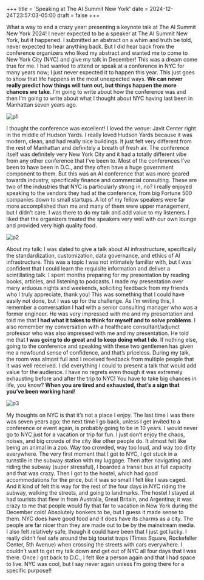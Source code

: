 +++
title = 'Speaking at The AI Summit New York'
date = 2024-12-24T23:57:03-05:00
draft = false
+++

What a way to end a crazy year: presenting a keynote talk at The AI Summit New York 2024! I never expected to be a speaker at The AI Summit New York, but it happened. I submitted an abstract on a whim and truth be told, never expected to hear anything back. But I did hear back from the conference organizers who liked my abstract and wanted me to come to New York City (NYC) and give my talk in December! This was a dream come true for me. I had wanted to attend or speak at a conference in NYC for many years now; I just never expected it to happen this year. This just goes to show that life happens in the most unexpected ways. **We can never really predict how things will turn out, but things happen the more chances we take**. I’m going to write about how the conference was and then I’m going to write about what I thought about NYC having last been in Manhattan seven years ago.

![p1](/blog/20241215_NYC/conference.png)

I thought the conference was excellent! I loved the venue: Javit Center right in the middle of Hudson Yards. I really loved Hudson Yards because it was modern, clean, and had really nice buildings. It just felt very different from the rest of Manhattan and definitely a breath of fresh air. The conference itself was definitely very New York City and it had a totally different vibe from any other conference that I’ve been to. Most of the conferences I’ve been to have been in D.C., and they often have a huge government component to them. But this was an AI conference that was more geared towards industry, specifically finance and commercial consulting. These are two of the industries that NYC is particularly strong in, no? I really enjoyed speaking to the vendors they had at the conference, from big Fortune 500 companies down to small startups. A lot of my fellow speakers were far more accomplished than me and many of them were upper management, but I didn’t care. I was there to do my talk and add value to my listeners. I liked that the organizers treated the speakers very well with our own lounge and provided very high quality food. 

![p2](/blog/20241215_NYC/talk.png)

About my talk: I was slated to give a talk about AI infrastructure, specifically the standardization, customization, data governance, and ethics of AI infrastructure. This was a topic I was not intimately familiar with, but I was confident that I could learn the requisite information and deliver a scintillating talk. I spent months preparing for my presentation by reading books, articles, and listening to podcasts. I made my presentation over many arduous nights and weekends, soliciting feedback from my friends who I truly appreciate, thank you! This was something that I could have easily not done, but I was up for the challenge. As I’m writing this, I remember a conversation I had with a senior consulting manager who was a former engineer. He was very impressed with me and my presentation and told me that **I had what it takes to think for myself and to solve problems**. I also remember my conversation with a healthcare consultant/adjunct professor who was also impressed with me and my presentation. He told me that **I was going to do great and to keep doing what I do**. If nothing else, going to the conference and speaking with these two gentlemen has given me a newfound sense of confidence, and that’s priceless. During my talk, the room was almost full and I received feedback from multiple people that it was well received. I did everything I could to present a talk that would add value for the audience. I have no regrets even though it was extremely exhausting before and after the trip to NYC! You have to take big chances in life, you know? **When you are tired and exhausted, that’s a sign that you’ve been working hard**!

![p3](/blog/20241215_NYC/timessquare.png)

My thoughts on NYC is that it’s not a place I enjoy. The last time I was there was seven years ago; the next time I go back, unless I get invited to a conference or event again, is probably going to be in 10 years. I would never go to NYC just for a vacation or trip for fun. I just don’t enjoy the chaos, noises, and big crowds of the city like other people do. It almost felt like being an animal in a zoo. Way too crowded, way too loud, and way too dirty everywhere. The very first moment that I got to NYC, I got stuck in a turnstile in the subway station with my luggage. Then after navigating and riding the subway (super stressful), I boarded a transit bus at full capacity and that was crazy. Then I got to the hostel, which had good accommodations for the price, but it was so small I felt like I was caged. And it kind of felt this way for the rest of the four days in NYC riding the subway, walking the streets, and going to landmarks. The hostel I stayed at had tourists that flew in from Australia, Great Britain, and Argentina; it was crazy to me that people would fly that far to vacation in New York during the December cold! Absolutely bonkers to be, but I guess it made sense to them. NYC does have good food and it does have its charms as a city. The people are far nicer than they are made out to be by the mainstream media. I also felt relatively safe, though it could have been that I just got lucky. I really didn’t feel safe around the big tourist traps (Times Square, Rockefeller Center, 5th Avenue) when crossing the streets with cars everywhere. I couldn’t wait to get my talk down and get out of NYC all four days that I was there. Once I got back to D.C., I felt like a person again and that I had space to live. NYC was cool, but I say never again unless I’m going there for a specific purpose!!